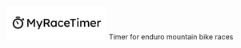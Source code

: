<img src="./READMEImages/MyRaceTimerLogo.png" alt="Logo" style="width: 200px">
 Timer for enduro mountain bike races

